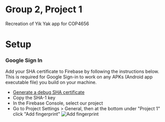 # Group 2, Project 1
Recreation of Yik Yak app for COP4656

# Setup
### Google Sign In
Add your SHA certificate to Firebase by following the instructions below. This is required for Google Sign-in to work on any APKs (Android app executable file) you build on your machine.

* [Generate a debug SHA certificate](https://developers.google.com/android/guides/client-auth)
* Copy the SHA-1 key
* In the Firebase Console, select our project
* Go to Project Settings > General, then at the bottom under "Project 1" click "Add fingerprint"
![Add fingerprint](https://i.imgur.com/fEbTWWT.png)